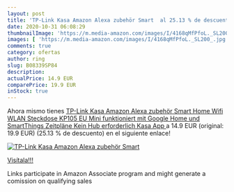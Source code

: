 ```yaml
---
layout: post
title: 'TP-Link Kasa Amazon Alexa zubehör Smart  al 25.13 % de descuento'
date: 2020-10-31 06:08:29
thumbnailImage: 'https://m.media-amazon.com/images/I/4168qMfPfoL._SL200_.jpg'
images: [ 'https://m.media-amazon.com/images/I/4168qMfPfoL._SL200_.jpg' ]
comments: true
category: ofertas
author: ring
slug: B08339SP84
description:
actualPrice: 14.9 EUR
comparePrice: 19.9 EUR
inStock: true
---
```


Ahora mismo tienes [TP-Link Kasa Amazon Alexa zubehör Smart Home Wifi WLAN Steckdose KP105 EU  Mini  funktioniert mit Google Home und SmartThings  Zeitpläne  Kein Hub erforderlich  Kasa App ](https://www.amazon.de/dp/B08339SP84/?tag=tolees0ca-21) a 14.9 EUR (original: 19.9 EUR) (25.13 %  de descuento) en el siguiente enlace!

[![TP-Link Kasa Amazon Alexa zubehör Smart ](https://m.media-amazon.com/images/I/4168qMfPfoL._SL200_.jpg)](https://www.amazon.de/dp/B08339SP84/?tag=tolees0ca-21)

[Visítala!!!](https://www.amazon.de/dp/B08339SP84/?tag=tolees0ca-21)

Links participate in Amazon Associate program and might generate a comission on qualifying sales
